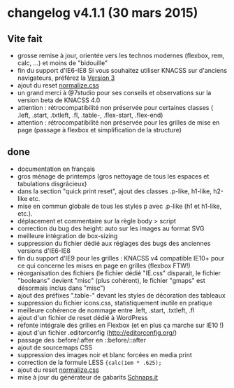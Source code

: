 # changelog v4.1.1 (30 mars 2015)

## Vite fait

* grosse remise à jour, orientée vers les technos modernes (flexbox, rem, calc,  ...) et moins de "bidouille"
* fin du support d'IE6-IE8 Si vous souhaitez utiliser KNACSS sur d'anciens navigateurs, préférez la [Version 3](https://github.com/raphaelgoetter/KNACSS/tree/3.1.0)
* ajout du reset [normalize.css](http://necolas.github.io/normalize.css/)
* un grand merci à @7studio pour ses conseils et observations sur la version beta de KNACSS 4.0
* attention : rétrocompatibilité non préservée pour certaines classes ( .left, .start, .txtleft, .fl, .table-, .flex-start, .flex-end)
* attention : rétrocompatibilité non préservée pour les grilles de mise en page (passage à flexbox et simplification de la structure)

## done

* documentation en français
* gros ménage de printemps (gros nettoyage de tous les espaces et tabulations disgrâcieux) 
* dans la section "quick print reset", ajout des classes .p-like, h1-like, h2-like etc.
* mise en commun globale de tous les styles p avec .p-like (h1 et h1-like, etc.).
* déplacement et commentaire sur la règle body > script
* correction du bug des height: auto sur les images au format SVG
* meilleure intégration de box-sizing
* suppression du fichier dédié aux réglages des bugs des anciennes versions d'IE6-IE8
* fin du support d'IE9 pour les grilles : KNACSS v4 compatible IE10+ pour ce qui concerne les mises en page en grilles (flexbox FTW!)
* réorganisation des fichiers (le fichier dédié "IE.css" disparait, le fichier "booleans" devient "misc" (plus cohérent), le fichier "gmaps" est désormais inclus dans "misc")
* ajout des préfixes ".table-" devant les styles de décoration des tableaux
* suppression du fichier icons.css, statistiquement inutile en pratique
* meilleure cohérence de nommage entre .left, .start, .txtleft, .fl
* ajout d'un fichier de reset dédié à WordPress
* refonte intégrale des grilles en Flexbox (et en plus ça marche sur IE10 !)
* ajout d'un fichier .editorconfig (http://editorconfig.org/)
* passage des :before/:after en ::before/::after
* ajout de sourcemaps CSS
* suppression des images noir et blanc forcées en media print
* correction de la formule LESS `{calc(1em * .625);`
* ajout du reset [normalize.css](http://necolas.github.io/normalize.css/)
* mise à jour du générateur de gabarits [Schnaps.it](http://schnaps.it/)

